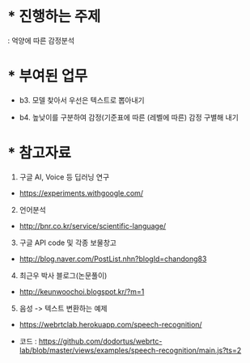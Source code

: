 # * 진행하는 주제

: 억양에 따른 감정분석

# * 부여된 업무

 - b3. 모델 찾아서 우선은 텍스트로 뽑아내기

 - b4. 높낮이를 구분하여 감정(기준표에 따른 (레벨에 따른) 감정 구별해 내기

# * 참고자료

1. 구글 AI, Voice 등 딥러닝 연구

 - https://experiments.withgoogle.com/

2. 언어분석
 - http://bnr.co.kr/service/scientific-language/

3. 구글 API code 및 각종 보물창고
 - http://blog.naver.com/PostList.nhn?blogId=chandong83

4. 최근우 박사 블로그(논문풀이)
 - http://keunwoochoi.blogspot.kr/?m=1

5. 음성 -> 텍스트 변환하는 예제
 - https://webrtclab.herokuapp.com/speech-recognition/

 * 코드
  : https://github.com/dodortus/webrtc-lab/blob/master/views/examples/speech-recognition/main.js?ts=2
